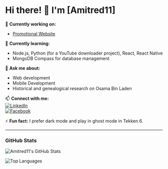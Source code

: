 # Hi there! 👋 I'm [Amitred11]

🔭 **Currently working on:**  
- [Promotional Website](https://github.com/Amitred11/PromotionalWebsite)  

🌱 **Currently learning:**  
- Node.js, Python (for a YouTube downloader project), React, React Native  
- MongoDB Compass for database management 

💬 **Ask me about:**  
- Web development  
- Mobile Development 
- Historical and genealogical research on Osama Bin Laden 

📫 **Connect with me:**  
[![LinkedIn](https://img.shields.io/badge/LinkedIn-blue?logo=linkedin)](https://www.linkedin.com/in/amadore-iii-leoncio-d-011841328/)  
[![Facebook](https://img.shields.io/badge/Facebook-blue?logo=facebook)](https://www.facebook.com/leoncio.amadoreiii/)


⚡ **Fun fact:** I prefer dark mode and play in ghost mode in Tekken 6.   

---

### **GitHub Stats**
![Amitred11's GitHub Stats](https://github-readme-stats.vercel.app/api?username=Amitred11&show_icons=true&theme=dark)

![Top Languages](https://github-readme-stats.vercel.app/api/top-langs/?username=Amitred11&layout=compact&theme=dark)
